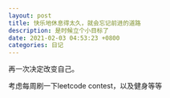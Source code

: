 ```yaml
---
layout: post
title: 快乐地休息得太久，就会忘记前进的道路
description: 是时候立个小目标了
date: 2021-02-03 04:53:23 +0800
categories: 日记
---
```


再一次决定改变自己。

考虑每周刷一下leetcode contest，以及健身等等